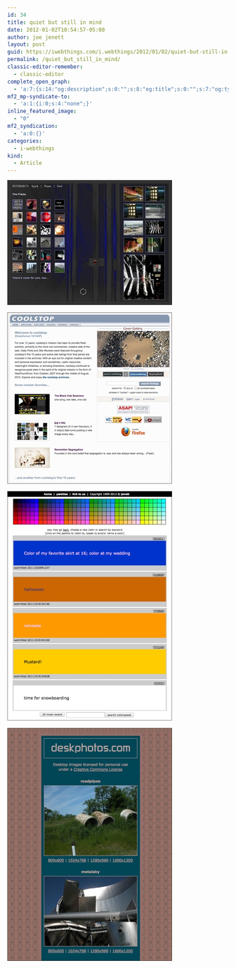 ```yaml
---
id: 34
title: quiet but still in mind
date: 2012-01-02T10:54:57-05:00
author: joe jenett
layout: post
guid: https://iwebthings.com/i.webthings/2012/01/02/quiet-but-still-in-mind/
permalink: /quiet_but_still_in_mind/
classic-editor-remember:
  - classic-editor
complete_open_graph:
  - 'a:7:{s:14:"og:description";s:0:"";s:8:"og:title";s:0:"";s:7:"og:type";s:0:"";s:12:"twitter:card";s:7:"summary";s:15:"twitter:creator";s:0:"";s:19:"twitter:description";s:0:"";s:8:"og:image";s:0:"";}'
mf2_mp-syndicate-to:
  - 'a:1:{i:0;s:4:"none";}'
inline_featured_image:
  - "0"
mf2_syndication:
  - 'a:0:{}'
categories:
  - i-webthings
kind:
  - Article
---
```

[<img style="border: none;" src="/images/intersect.jpg" alt="intersect" />](https://jenett.org/intersect/ "intersect")

[<img style="border: none;" src="/images/coolstop.jpg" alt="coolstop" />](https://coolstop.jenett.org/ "coolstop")

[<img style="border: none;" src="/images/colorspeak.jpg" alt="colorspeak" />](https://jenett.org/colorspeak/1/ "colorspeak")

[<img style="border: none;" src="/images/deskphotos.jpg" alt="deskphotos.com" />](https://deskphotos.jenett.org/ "deskphotos.com")